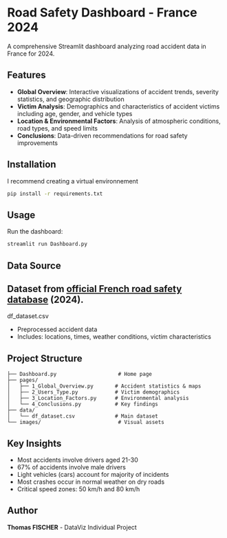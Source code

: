 # Road Safety Dashboard - France 2024

A comprehensive Streamlit dashboard analyzing road accident data in France for 2024.

## Features

- **Global Overview**: Interactive visualizations of accident trends, severity statistics, and geographic distribution
- **Victim Analysis**: Demographics and characteristics of accident victims including age, gender, and vehicle types
- **Location & Environmental Factors**: Analysis of atmospheric conditions, road types, and speed limits
- **Conclusions**: Data-driven recommendations for road safety improvements

## Installation

I recommend creating a virtual environnement

```bash
pip install -r requirements.txt
```

## Usage

Run the dashboard:

```bash
streamlit run Dashboard.py
```

## Data Source

Dataset from [official French road safety database](https://www.data.gouv.fr/datasets/bases-de-donnees-annuelles-des-accidents-corporels-de-la-circulation-routiere-annees-de-2005-a-2024/) (2024).
- 

df_dataset.csv

 - Preprocessed accident data
- Includes: locations, times, weather conditions, victim characteristics

## Project Structure

```
├── Dashboard.py                    # Home page
├── pages/
│   ├── 1_Global_Overview.py       # Accident statistics & maps
│   ├── 2_Users_Type.py            # Victim demographics
│   ├── 3_Location_Factors.py      # Environmental analysis
│   └── 4_Conclusions.py           # Key findings
├── data/
│   └── df_dataset.csv             # Main dataset
└── images/                         # Visual assets
```

## Key Insights

- Most accidents involve drivers aged 21-30
- 67% of accidents involve male drivers
- Light vehicles (cars) account for majority of incidents
- Most crashes occur in normal weather on dry roads
- Critical speed zones: 50 km/h and 80 km/h

## Author

**Thomas FISCHER** - DataViz Individual Project